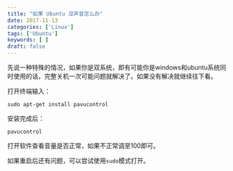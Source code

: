 ```yaml
---
title: "如果 Ubuntu 没声音怎么办"
date: 2017-11-13
categories: ['Linux']
tags: ['Ubuntu']
keywords: [ ]
draft: false
---
```

先说一种特殊的情况，如果你是双系统，即有可能你是windows和ubuntu系统同时使用的话，完整关机一次可能问题就解决了。如果没有解决就继续往下看。

<!--more-->

打开终端输入：

`sudo apt-get install pavucontrol`

安装完成后：

`pavucontrol`

打开软件查看音量是否正常，如果不正常调至100即可。

如果重启后还有问题，可以尝试使用`sudo`模式打开。